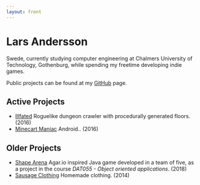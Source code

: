 ```yaml
---
layout: front
---
```


# Lars Andersson
Swede, currently studying computer engineering at Chalmers University of Technology, Gothenburg, while spending my freetime developing indie games.

Public projects can be found at my [GitHub](https://github.com/babaganosch) page.

## Active Projects
* [Illfated](https://github.com/babaganosch)
    Roguelike dungeon crawler with procedurally generated floors. (2016)
* [Minecart Maniac](https://play.google.com/store/apps/details?id=com.LandalaStudios.MinecartManiac)
    Android.. (2016)

## Older Projects
* [Shape Arena](https://github.com/babaganosch/ShapeArena)
    Agar.io inspired Java game developed in a team of five, as a project in the course _DAT055 - Object oriented applications_. (2018)
* [Sausage Clothing](https://sausageclothing.se)
    Homemade clothing. (2014)
